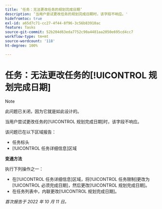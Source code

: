 ```yaml
---
title: ‘任务：无法更改任务的规划完成日期’
description: ‘当用户尝试更改任务的规划完成日期时，该字段不响应。'
hidefromtoc: true
exl-id: a65d7c71-cc27-4f44-8f96-3c56b83910ac
feature: Tasks
source-git-commit: 52b204d63eda7752c90a4481aa2050e695cd4cc7
workflow-type: tm+mt
source-wordcount: '118'
ht-degree: 100%

---
```


# 任务：无法更改任务的[!UICONTROL 规划完成日期]

>[!NOTE]
>
>此问题已关闭，因为它就是如此设计的。

当用户尝试更改任务的[!UICONTROL 规划完成日期]时，该字段不响应。

该问题已在以下区域报告：

* 任务标头
* [!UICONTROL 任务详细信息]区域

**变通方法**

执行下列操作之一：

* 在[!UICONTROL 任务详细信息]区域，将[!UICONTROL 任务限制]更改为[!UICONTROL 必须完成日期]，然后更改[!UICONTROL 规划完成日期]。
* 在任务列表中，内联更改[!UICONTROL 规划完成日期]。

_首次报告于 2022 年 10 月 11 日。_
